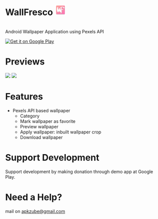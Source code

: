 # WallFresco <img src="https://github.com/Vpn97/WallFresco/blob/master/app/src/main/res/mipmap-xxxhdpi/ic_launcher.png" width="35">
<br>Android Wallpaper Application using Pexels API
<p><a href='https://play.google.com/store/apps/details?id=com.apkzube.wallfresco&hl=en'><img alt='Get it on Google Play' src='https://play.google.com/intl/en_us/badges/images/generic/en_badge_web_generic.png' width="200"/></a></p>


# Previews
<img src="https://lh3.googleusercontent.com/1KDpaWxncEL3DqyvMgSyDRe1IRS2M3-awoD5DuABWWn484J5FhwVj51MVLHiS2dX20zu=w720-h310-rw" width="215">
 <img src="https://lh3.googleusercontent.com/zUKT7PkxHS5JoWb2ECiePRzyZEsQJj28_XSaIeKttBBkNUHe8Dzts-V362xGj_TS2w=w720-h310-rw" width="215"> 

# Features
* Pexels API based wallpaper
  * Category
  * Mark wallpaper as favorite
  * Preview wallpaper
  * Apply wallpaper: inbuilt wallpaper crop
  * Download wallpaper

# Support Development
Support development by making donation through demo app at Google Play.

# Need a Help?
 mail on apkzube@gmail.com
